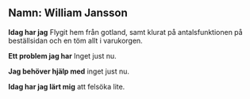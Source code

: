 ## Namn: William Jansson
**Idag har jag** Flygit hem från gotland, samt klurat på antalsfunktionen på beställsidan och en töm allt i varukorgen.

**Ett problem jag har**  Inget just nu.

**Jag behöver hjälp med** inget just nu.

**Idag har jag lärt mig**  att felsöka lite.